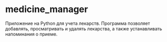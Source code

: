 # medicine_manager

Приложение на Python для учета лекарств. Программа позволяет добавлять, просматривать и удалять лекарства, а также устанавливать напоминания о приеме.
